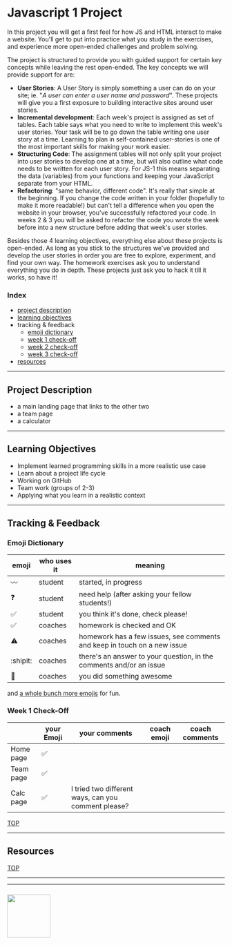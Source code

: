 # Javascript 1 Project

In this project you will get a first feel for how JS and HTML interact to make a website.  You'll get to put into practice what you study in the exercises, and experience more open-ended challenges and problem solving.

The project is structured to provide you with guided support for certain key concepts while leaving the rest open-ended.  The key concepts we will provide support for are:
* __User Stories__: A User Story is simply something a user can do on your site; ie. "_A user can enter a user name and password_".  These projects will give you a first exposure to building interactive sites around user stories. 
* __Incremental development__: Each week's project is assigned as set of tables.  Each table says what you need to write to implement this week's user stories.  Your task will be to go down the table writing one user story at a time.  Learning to plan in self-contained user-stories is one of the most important skills for making your work easier.
* __Structuring Code__: The assignment tables will not only split your project into user stories to develop one at a time, but will also outline what code needs to be written for each user story.  For JS-1 this means separating the data (variables) from your functions and keeping your JavaScript separate from your HTML. 
* __Refactoring__: "same behavior, different code".  It's really that simple at the beginning.  If you change the code written in your folder (hopefully to make it more readable!) but can't tell a difference when you open the website in your browser, you've successfully refactored your code.  In weeks 2 & 3 you will be asked to refactor the code you wrote the week before into a new structure before adding that week's user stories.

Besides those 4 learning objectives, everything else about these projects is open-ended.  As long as you stick to the structures we've provided and develop the user stories in order you are free to explore, experiment, and find your own way.  The homework exercises ask you to understand everything you do in depth.  These projects just ask you to hack it till it works, so have it!

### Index
* [project description](#project-description)
* [learning objectives](#learning-objectives)
* tracking & feedback
    * [emoji dictionary](#emoji-dictionary)
    * [week 1 check-off](#week-1-check-off)
    * [week 2 check-off](#week-2-check-off)
    * [week 3 check-off](#week-3-check-off)
* [resources](#resources)

---

## Project Description

* a main landing page that links to the other two
* a team page 
* a calculator

---


## Learning Objectives


* Implement learned programming skills in a more realistic use case
* Learn about a project life cycle
* Working on GitHub
* Team work (groups of 2-3)
* Applying what you learn in a realistic context

---

## Tracking & Feedback


### Emoji Dictionary

| emoji | who uses it | meaning |
| --- | --- | --- |
|  :wavy_dash: | student | started, in progress  | 
| :question: | student | need help (after asking your fellow students!) | 
| :white_check_mark: | student | you think it's done, check please! | 
| :white_check_mark: | coaches | homework is checked and OK |
| :warning: | coaches | homework has a few issues, see comments and keep in touch on a new issue |
| :shipit: | coaches | there's an answer to your question, in the comments and/or an issue  | 
| :star2: | coaches | you did something awesome |

and [a whole bunch more emojis](https://gist.github.com/rxaviers/7360908) for fun.



### Week 1 Check-Off


|  | your Emoji | your comments | coach emoji | coach comments |
| --- | --- | --- | --- | --- |
| Home page | :white_check_mark:| | | |
| Team page | :white_check_mark:| | | |
| Calc page |:white_check_mark: |I tried two different ways, can you comment please?| | |




[TOP](#javascript-1-project)


---

## Resources


[TOP](#javascript-1-project)

___
___
### <a href="https://hackyourfuture.be" target="_blank"><img src="https://pbs.twimg.com/profile_images/984474625009741824/Bs_qKx6-_400x400.jpg" width="100" height="100"></img></a>
